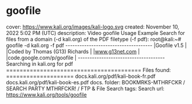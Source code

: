 # goofile

cover: https://www.kali.org/images/kali-logo.svg
created: November 10, 2022 5:02 PM (UTC)
description: Video goofile Usage Example Search for files from a domain (-d kali.org) of the PDF filetype (-f pdf): root@kali:~# goofile -d kali.org -f pdf ------------------------------------- |Goofile v1.5 | |Coded by Thomas (G13) Richards | |www.g13net.com | |code.google.com/p/goofile | ------------------------------------- Searching in kali.org for pdf ======================================== Files found: ==================== docs.kali.org/pdf/kali-book-fr.pdf docs.kali.org/pdf/kali-book-es.pdf docs.
folder: BOOKMRKS-MTHRFCKR / SEARCH PARTY MTHRFCKR! / FTP & File Search
tags: Search
url: https://www.kali.org/tools/goofile